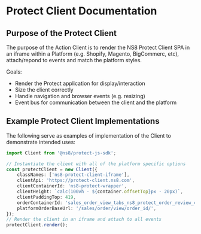 # Protect Client Documentation

## Purpose of the Protect Client

The purpose of the Action Client is to render the NS8 Protect Client SPA in an iframe within a Platform (e.g. Shopify, Magento, BigCommerc, etc), attach/repond to events and match the platform styles.

Goals:

* Render the Protect application for display/interaction
* Size the client correctly
* Handle navigation and browser events (e.g. resizing)
* Event bus for communication between the client and the platform

## Example Protect Client Implementations

The following serve as examples of implementation of the Client to demonstrate intended uses:

```typescript
import Client from '@ns8/protect-js-sdk';

// Instantiate the client with all of the platform specific options
const protectClient = new Client({
    classNames: ['ns8-protect-client-iframe'],
    clientApi: 'https://protect-client.ns8.com',
    clientContainerId: 'ns8-protect-wrapper',
    clientHeight: `calc(100vh - ${container.offsetTop}px - 20px)`,
    clientPaddingTop: 419,
    orderContainerId: 'sales_order_view_tabs_ns8_protect_order_review_content',
    platformOrderBaseUrl: '/sales/order/view/order_id/',
});
// Render the client in an iframe and attach to all events
protectClient.render();
```
